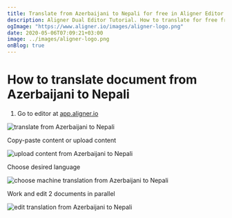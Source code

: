 ```yaml
---
title: Translate from Azerbaijani to Nepali for free in Aligner Editor
description: Aligner Dual Editor Tutorial. How to translate for free from Azerbaijani to Nepali. Aligner is multilingual document management platform. 
ogImage: "https://www.aligner.io/images/aligner-logo.png"
date: 2020-05-06T07:09:21+03:00
image: ../images/aligner-logo.png
onBlog: true
---
```


# How to translate document from Azerbaijani to Nepali

1. Go to editor at [app.aligner.io](https://app.aligner.io "Aligner App web page")

![translate from Azerbaijani to Nepali](../aligner-blank-editor.png "translate from Azerbaijani to Nepali")

Copy-paste content or upload content

![upload content from Azerbaijani to Nepali](../aligner-uploaded-document.png "upload content from Azerbaijani to Nepali")

Choose desired language

![choose machine translation from Azerbaijani to Nepali](../aligner-language-dropdown.png "choose machine translation from Azerbaijani to Nepali")

Work and edit 2 documents in parallel

![edit translation from Azerbaijani to Nepali](../aligner-double-sitded-editor.png "edit translation from Azerbaijani to Nepali")


